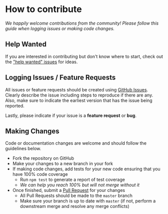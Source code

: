 # How to contribute
_We happily welcome contributions from the community! Please follow this guide when logging issues or making code changes._

## Help Wanted
If you are interested in contributing but don't know where to start, check out the ["help wanted" issues][help-wanted] for ideas.

## Logging Issues / Feature Requests
All issues or feature requests should be created using [GitHub Issues][new-issue]. Clearly describe the issue including steps to reproduce if there are any. Also, make sure to indicate the earliest version that has the issue being reported.

Lastly, please indicate if your issue is a **feature request** or **bug**.

## Making Changes
Code or documentation changes are welcome and should follow the guidelines below.

* Fork the repository on GitHub
* Make your changes to a new branch in your fork
* If making code changes, add tests for your new code ensuring that you have 100% code coverage
  * Run `npm test` to generate a report of test coverage
  * _We can help you reach 100% but will not merge without it_
* Once finished, submit a [Pull Request][pull-request-guide] for your changes
  * All Pull Requests should be made to the `master` branch
  * Make sure your branch is up to date with `master` (if not, perform a downstream merge and resolve any merge conflicts)

<!-- URLs -->
[new-issue]:https://github.com/dialexa/relish/issues/new
[help-wanted]:https://github.com/dialexa/relish/labels/help%20wanted
[pull-request-guide]:http://help.github.com/send-pull-requests/
